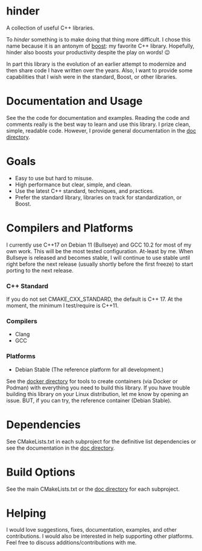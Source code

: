 # hinder

A collection of useful C++ libraries.

To *hinder* something is to make doing that thing more difficult. I chose this name because it is an
antonym of [boost](https://www.boost.org/): my favorite C++ library. Hopefully, hinder also boosts
your productivity despite the play on words! :wink:

In part this library is the evolution of an earlier attempt to modernize and then share code I have
written over the years. Also, I want to provide some capabilities that I wish were in the
standard, Boost, or other libraries.

# Documentation and Usage

See the the code for documentation and examples. Reading the code and comments really is the best
way to learn and use this library. I prize clean, simple, readable code. However, I provide general
documentation in the [doc directory](./doc/contents.md).

# Goals

* Easy to use but hard to misuse.
* High performance but clear, simple, and clean.
* Use the latest C++ standard, techniques, and practices.
* Prefer the standard library, libraries on track for standardization, or Boost.

# Compilers and Platforms

I currently use C++17 on Debian 11 (Bullseye) and GCC 10.2 for most of my own work. This will be the
most tested configuration. At-least by me. When Bullseye is released and becomes stable, I will
continue to use stable until right before the next release (usually shortly before the first freeze)
to start porting to the next release.

### C++ Standard

If you do not set CMAKE_CXX_STANDARD, the default is C++ 17. At the moment, the minimum I
test/require is C++11.

### Compilers

* Clang
* GCC

### Platforms

* Debian Stable (The reference platform for all development.)

See the [docker directory](./docker) for tools to create containers (via Docker or Podman) with
everything you need to build this library. If you have trouble building this library on your Linux
distribution, let me know by opening an issue. BUT, if you can try, the reference container
(Debian Stable).

# Dependencies

See CMakeLists.txt in each subproject for the definitive list dependencies or see the documentation
in the [doc directory](./doc/contents.md).

# Build Options

See the main CMakeLists.txt or the [doc directory](./doc/contents.md) for each subproject.

# Helping

I would love suggestions, fixes, documentation, examples, and other contributions. I would also be
interested in help supporting other platforms. Feel free to discuss additions/contributions with me.

